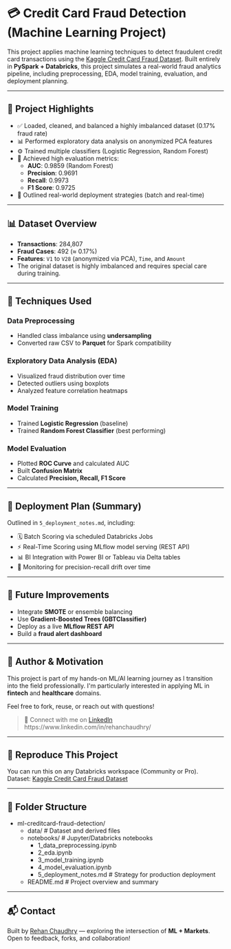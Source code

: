 # 💳 Credit Card Fraud Detection (Machine Learning Project)

This project applies machine learning techniques to detect fraudulent credit card transactions using the [Kaggle Credit Card Fraud Dataset](https://www.kaggle.com/datasets/mlg-ulb/creditcardfraud). Built entirely in **PySpark + Databricks**, this project simulates a real-world fraud analytics pipeline, including preprocessing, EDA, model training, evaluation, and deployment planning.

---

## 🧠 Project Highlights

- ✅ Loaded, cleaned, and balanced a highly imbalanced dataset (0.17% fraud rate)
- 📊 Performed exploratory data analysis on anonymized PCA features
- ⚙️ Trained multiple classifiers (Logistic Regression, Random Forest)
- 🧪 Achieved high evaluation metrics:
  - **AUC**: 0.9859 (Random Forest)
  - **Precision**: 0.9691
  - **Recall**: 0.9973
  - **F1 Score**: 0.9725
- 🚀 Outlined real-world deployment strategies (batch and real-time)

---

## 📊 Dataset Overview

- **Transactions**: 284,807  
- **Fraud Cases**: 492 (≈ 0.17%)  
- **Features**: `V1` to `V28` (anonymized via PCA), `Time`, and `Amount`  
- The original dataset is highly imbalanced and requires special care during training.

---

## 🔧 Techniques Used

### Data Preprocessing
- Handled class imbalance using **undersampling**
- Converted raw CSV to **Parquet** for Spark compatibility

### Exploratory Data Analysis (EDA)
- Visualized fraud distribution over time
- Detected outliers using boxplots
- Analyzed feature correlation heatmaps

### Model Training
- Trained **Logistic Regression** (baseline)
- Trained **Random Forest Classifier** (best performing)

### Model Evaluation
- Plotted **ROC Curve** and calculated AUC
- Built **Confusion Matrix**
- Calculated **Precision, Recall, F1 Score**

---

## 🚀 Deployment Plan (Summary)

Outlined in `5_deployment_notes.md`, including:

- 🗓️ Batch Scoring via scheduled Databricks Jobs
- ⚡ Real-Time Scoring using MLflow model serving (REST API)
- 📊 BI Integration with Power BI or Tableau via Delta tables
- 🧪 Monitoring for precision-recall drift over time

---

## 🧠 Future Improvements

- Integrate **SMOTE** or ensemble balancing
- Use **Gradient-Boosted Trees (GBTClassifier)**
- Deploy as a live **MLflow REST API**
- Build a **fraud alert dashboard**

---

## 📌 Author & Motivation

This project is part of my hands-on ML/AI learning journey as I transition into the field professionally. I'm particularly interested in applying ML in **fintech** and **healthcare** domains.

Feel free to fork, reuse, or reach out with questions!

> 🔗 Connect with me on [LinkedIn]([https://www.linkedin.com/in/YOUR-PROFILE](https://www.linkedin.com/in/rehanchaudhry/))  
> https://www.linkedin.com/in/rehanchaudhry/

---

## 📎 Reproduce This Project

You can run this on any Databricks workspace (Community or Pro).  
Dataset: [Kaggle Credit Card Fraud Dataset](https://www.kaggle.com/datasets/mlg-ulb/creditcardfraud)

---

## 📁 Folder Structure

- ml-creditcard-fraud-detection/
  - data/ # Dataset and derived files
  - notebooks/ # Jupyter/Databricks notebooks
    - 1_data_preprocessing.ipynb
    - 2_eda.ipynb
    - 3_model_training.ipynb
    - 4_model_evaluation.ipynb
    - 5_deployment_notes.md # Strategy for production deployment
  - README.md # Project overview and summary

---

## 📬 Contact

Built by [Rehan Chaudhry](https://github.com/rehansc) — exploring the intersection of **ML + Markets**.  
Open to feedback, forks, and collaboration!


